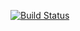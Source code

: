 [![Build Status](http://ns2.arturluiz.com:8080/api/badges/arturluizbr/apache-php-mysql/status.svg)](http://ns2.arturluiz.com:8080/arturluizbr/apache-php-mysql)
